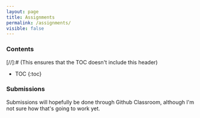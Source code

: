 ```yaml
---
layout: page
title: Assignments
permalink: /assignments/
visible: false
---
```


<h3>Contents</h3> [//]:# (This ensures that the TOC doesn't include this header)

* TOC
{:toc}

### Submissions

Submissions will hopefully be done through Github Classroom, although I'm not
sure how that's going to work yet.
